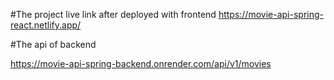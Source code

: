 

#The project live link after deployed with frontend
https://movie-api-spring-react.netlify.app/ 


#The api of backend

https://movie-api-spring-backend.onrender.com/api/v1/movies
